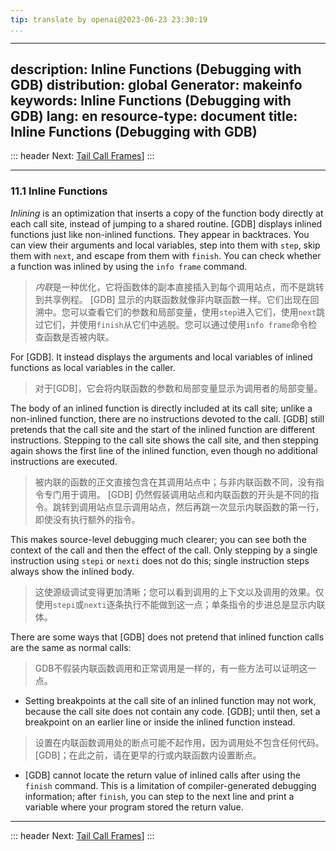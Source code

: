 ```yaml
---
tip: translate by openai@2023-06-23 23:30:19
...
```

---
description: Inline Functions (Debugging with GDB)
distribution: global
Generator: makeinfo
keywords: Inline Functions (Debugging with GDB)
lang: en
resource-type: document
title: Inline Functions (Debugging with GDB)
---
::: header
Next: [Tail Call Frames](Tail-Call-Frames.html#Tail-Call-Frames)]
:::

---

### 11.1 Inline Functions


*Inlining* is an optimization that inserts a copy of the function body directly at each call site, instead of jumping to a shared routine. [GDB] displays inlined functions just like non-inlined functions. They appear in backtraces. You can view their arguments and local variables, step into them with `step`, skip them with `next`, and escape from them with `finish`. You can check whether a function was inlined by using the `info frame` command.

> *内联*是一种优化，它将函数体的副本直接插入到每个调用站点，而不是跳转到共享例程。 [GDB] 显示的内联函数就像非内联函数一样。它们出现在回溯中。您可以查看它们的参数和局部变量，使用`step`进入它们，使用`next`跳过它们，并使用`finish`从它们中逃脱。您可以通过使用`info frame`命令检查函数是否被内联。


For [GDB]. It instead displays the arguments and local variables of inlined functions as local variables in the caller.

> 对于[GDB]，它会将内联函数的参数和局部变量显示为调用者的局部变量。


The body of an inlined function is directly included at its call site; unlike a non-inlined function, there are no instructions devoted to the call. [GDB] still pretends that the call site and the start of the inlined function are different instructions. Stepping to the call site shows the call site, and then stepping again shows the first line of the inlined function, even though no additional instructions are executed.

> 被内联的函数的正文直接包含在其调用站点中；与非内联函数不同，没有指令专门用于调用。 [GDB] 仍然假装调用站点和内联函数的开头是不同的指令。跳转到调用站点显示调用站点，然后再跳一次显示内联函数的第一行，即使没有执行额外的指令。


This makes source-level debugging much clearer; you can see both the context of the call and then the effect of the call. Only stepping by a single instruction using `stepi` or `nexti` does not do this; single instruction steps always show the inlined body.

> 这使源级调试变得更加清晰；您可以看到调用的上下文以及调用的效果。仅使用`stepi`或`nexti`逐条执行不能做到这一点；单条指令的步进总是显示内联体。


There are some ways that [GDB] does not pretend that inlined function calls are the same as normal calls:

> GDB不假装内联函数调用和正常调用是一样的，有一些方法可以证明这一点。


- Setting breakpoints at the call site of an inlined function may not work, because the call site does not contain any code. [GDB]; until then, set a breakpoint on an earlier line or inside the inlined function instead.

> 设置在内联函数调用处的断点可能不起作用，因为调用处不包含任何代码。[GDB]；在此之前，请在更早的行或内联函数内设置断点。
- [GDB] cannot locate the return value of inlined calls after using the `finish` command. This is a limitation of compiler-generated debugging information; after `finish`, you can step to the next line and print a variable where your program stored the return value.

---

::: header
Next: [Tail Call Frames](Tail-Call-Frames.html#Tail-Call-Frames)]
:::
